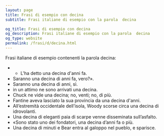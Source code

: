 ```yaml
---
layout: page
title: Frasi di esempio con decina 
subtitle: Frasi italiane di esempio con la parola  decina

og_title: Frasi di esempio con decina 
og_description: Frasi italiane di esempio con la parola  decina
og_type: website
permalink: /frasi/d/decina.html
---
```


Frasi italiane di esempio contenenti la parola decina:


- - L'ha detto una decina d'anni fa.
- Saranno una decina di anni fa, vero?».
- Saranno una decina di anni, sì.
- in un attimo ne sono arrivati una decina.
- Chuck ne vide una decina; no, venti; no, di più.
- Fantine aveva lasciato la sua provincia da una decina d'anni.
- All’estremità occidentale dell’isola, Woody scorse circa una decina di idrovolanti.
- Una decina di eleganti paia di scarpe venne disseminata sull’asfalto.
- «Sono stato uno dei fondatori, una decina d’anni fa o più.
- Una decina di minuti e Bear entra al galoppo nel pueblo, e sparisce.
